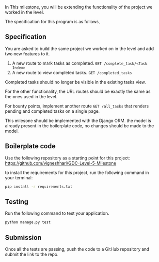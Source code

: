 In This milestone, you will be extending the functionality of the project we worked in the level.

The specification for this program is as follows,

## Specification

You are asked to build the same project we worked on in the level and add two new features to it.

1) A new route to mark tasks as completed. ` GET /complete_task/<Task Index> `
2) A new route to view completed tasks. ` GET /completed_tasks `

Completed tasks should no longer be visible in the existing tasks view.

For the other functionality, the URL routes should be exactly the same as the ones used in the level.

For bounty points, implement another route `GET /all_tasks` that renders pending and completed tasks on a single page.

This milesone should be implemented with the Django ORM. the model is already present in the boilerplate code, no changes should be made to the model.
## Boilerplate code

Use the following repository as a starting point for this project: https://github.com/vigneshhari/GDC-Level-5-Milestone

to install the requirements for this project, run the following command in your terminal:

```bash
pip install -r requirements.txt
```

## Testing

Run the following command to test your application.

```bash
python manage.py test
```

## Submission

Once all the tests are passing, push the code to a GitHub repository and submit the link to the repo.
